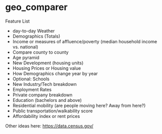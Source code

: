 # geo_comparer

Feature List
* day-to-day Weather
* Demographics (Totals)
* Income or measures of affluence/poverty (median household income vs. national)
* Compare county to county
* Age pyramid
* New Development (housing units) 
* Housing Prices or Housing value
* How Demographics change year by year
* Optional: Schools
* New Industry/Tech breakdown
* Employment Rates
* Private company breakdown
* Education (bachelors and above)
* Residential mobility (are people moving here? Away from here?)
* Public transportation/walkability score
* Affordability index or rent prices

Other ideas here: https://data.census.gov/